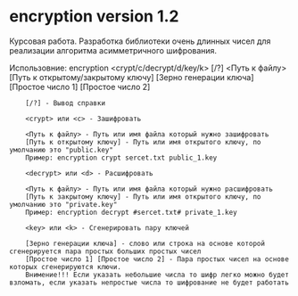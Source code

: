 # encryption version 1.2
Курсовая работа. Разработка библиотеки очень длинных чисел для реализации алгоритма асимметричного шифрования.

Использовние: encryption <crypt/c/decrypt/d/key/k> [/?] <Путь к файлу> [Путь к открытому/закрытому ключу] [Зерно генерации ключа] [Простое число 1] [Простое число 2]

        [/?] - Вывод справки

        <crypt> или <c> - Зашифровать

        <Путь к файлу> - Путь или имя файла который нужно зашифровать
        [Путь к открытому ключу] - Путь или имя открытого ключу, по умолчанию это "public.key"
        Пример: encryption crypt sercet.txt public_1.key

        <decrypt> или <d> - Расшифровать

        <Путь к файлу> - Путь или имя файла который нужно расшифровать
        [Путь к закрытому ключу] - Путь или имя открытого ключу, по умолчанию это "private.key"
        Пример: encryption decrypt #sercet.txt# private_1.key

        <key> или <k> - Сгенерировать пару ключей

        [Зерно генерации ключа] - слово или строка на основе которой сгенерируется пара простых больших простых чисел
        [Простое число 1] [Простое число 2] - Пара простых чисел на основе которых сгенерируются ключи.
        Внимение!!! Если указать небольшие числа то шифр легко можно будет взломать, если указать непростые числа то шифрование не будет работать
